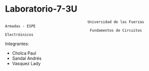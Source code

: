 # Laboratorio-7-3U

                                          Universidad de las Fuerzas Armadas - ESPE
                                           Fundamentos de Circuitos Electróinicos
Integrantes:
- Cholca Paul
- Sandal Andrés
- Vasquez Lady

